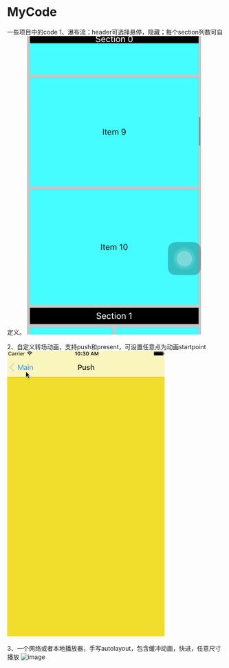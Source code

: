 # MyCode
一些项目中的code
1、瀑布流：header可选择悬停，隐藏；每个section列数可自定义。
![image](https://github.com/delphi-2015/MyCode/blob/master/StickHeaderCustomWaterFall/stickyheadergif.gif)

2、自定义转场动画，支持push和present，可设置任意点为动画startpoint
![image](https://github.com/delphi-2015/MyCode/blob/master/PingTransitionDemo/pingTranstiongif.gif)

3、一个网络或者本地播放器，手写autolayout，包含缓冲动画，快进，任意尺寸播放
![image](https://github.com/delphi-2015/MyCode/blob/master/VideoPlayer/videoplayer.gif)
